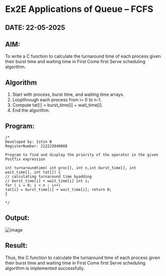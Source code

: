 # Ex2E Applications of Queue – FCFS
## DATE: 22-05-2025
## AIM:
To write a C function to calculate the turnaround time of each process given their burst time and waiting time in First Come first Serve scheduling algorithm.
## Algorithm
1.	Start with process, burst time, and waiting time arrays.
2.	Loopthrough each process from i= 0 to n-1.
3.	Compute tat[i] = burst_time[i] + wait_time[i].
4.	End the algorithm.

## Program:
```
/*
Developed by: Istin B
RegisterNumber: 212223040068

Program to find and display the priority of the operator in the given Postfix expression

int turnaroundtime( int proc[], int n,int burst_time[], int wait_time[], int tat[]) {
// calculating turnaround time byadding
// burst_time[i] + wait_time[i] int i;
for ( i = 0; i < n ; i++)
tat[i] = burst_time[i] + wait_time[i]; return 0;
}

*/
```

## Output:

![image](https://github.com/user-attachments/assets/e00e1040-27d9-451e-bf37-f8ba2dd626a8)

## Result:
Thus, the C function to calculate the turnaround time of each process given their burst time and waiting time in First Come first Serve scheduling algorithm is implemented successfully.
